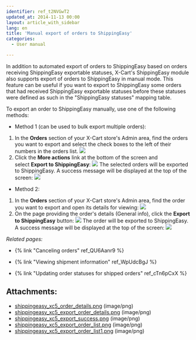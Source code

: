 ```yaml
---
identifier: ref_t2NVGwT2
updated_at: 2014-11-13 00:00
layout: article_with_sidebar
lang: en
title: 'Manual export of orders to ShippingEasy'
categories:
  - User manual

---
```



In addition to automated export of orders to ShippingEasy based on orders receiving ShippingEasy exportable statuses, X-Cart's ShippingEasy module also supports export of orders to ShippingEasy in manual mode. This feature can be useful if you want to export to ShippingEasy some orders that had received ShippingEasy exportable statuses before these statuses were defined as such in the "ShippingEasy statuses" mapping table.

To export an order to ShippingEasy manually, use one of the following methods:

*   Method 1 (can be used to bulk export multiple orders):

1.  In the **Orders** section of your X-Cart store's Admin area, find the orders you want to export and select the check boxes to the left of their numbers in the orders list.
    ![]({{site.baseurl}}/attachments/8224939/8355926.png)
2.  Click the **More actions** link at the bottom of the screen and select **Export to ShippingEasy**:
    ![]({{site.baseurl}}/attachments/8224939/8355927.png)
    The selected orders will be exported to ShippingEasy. A success message will be displayed at the top of the screen:
    ![]({{site.baseurl}}/attachments/8224939/8355925.png)

*   Method 2:

1.  In the **Orders** section of your X-Cart store's Admin area, find the order you want to export and open its details for viewing:
    ![]({{site.baseurl}}/attachments/8224939/8355923.png)
2.  On the page providing the order's details (General info), click the **Export to ShippingEasy** button:
    ![]({{site.baseurl}}/attachments/8224939/8355924.png)
    The order will be exported to ShippingEasy. A success message will be displayed at the top of the screen:
    ![]({{site.baseurl}}/attachments/8224939/8355925.png)

_Related pages:_

*   {% link "Canceling orders" ref_QU6Aanr9 %}
*   {% link "Viewing shipment information" ref_WpUdcBgJ %}

*   {% link "Updating order statuses for shipped orders" ref_cTn6pCxX %}

## Attachments:

* [shippingeasy_xc5_order_details.png]({{site.baseurl}}/attachments/8224939/8355923.png) (image/png)
* [shippingeasy_xc5_export_order_details.png]({{site.baseurl}}/attachments/8224939/8355924.png) (image/png)
* [shippingeasy_xc5_export_success.png]({{site.baseurl}}/attachments/8224939/8355925.png) (image/png)
* [shippingeasy_xc5_export_order_list.png]({{site.baseurl}}/attachments/8224939/8355926.png) (image/png)
* [shippingeasy_xc5_export_order_list1.png]({{site.baseurl}}/attachments/8224939/8355927.png) (image/png)